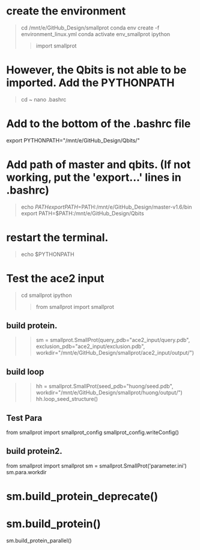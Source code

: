 # create the environment
> cd /mnt/e/GitHub_Design/smallprot
> conda env create -f environment_linux.yml
> conda activate env_smallprot
> ipython
>> import smallprot

# However, the Qbits is not able to be imported. Add the PYTHONPATH
> cd ~
> nano .bashrc
# Add to the bottom of the .bashrc file 
 export PYTHONPATH="/mnt/e/GitHub_Design/Qbits/"
# Add path of master and qbits. (If not working, put the 'export...' lines in .bashrc)
> echo $PATH
> export PATH=$PATH:/mnt/e/GitHub_Design/master-v1.6/bin
> export PATH=$PATH:/mnt/e/GitHub_Design/Qbits


# restart the terminal.
> echo $PYTHONPATH


# Test the ace2 input
> cd smallprot
> ipython
>> from smallprot import smallprot 

## build protein. 
>> sm = smallprot.SmallProt(query_pdb="ace2_input/query.pdb", exclusion_pdb="ace2_input/exclusion.pdb", workdir="/mnt/e/GitHub_Design/smallprot/ace2_input/output/")

## build loop
>> hh = smallprot.SmallProt(seed_pdb="huong/seed.pdb", workdir="/mnt/e/GitHub_Design/smallprot/huong/output/")
>> hh.loop_seed_structure()


## Test Para
from smallprot import smallprot_config
smallprot_config.writeConfig() 

## build protein2.
from smallprot import smallprot 
sm = smallprot.SmallProt('parameter.ini')
sm.para.workdir
# sm.build_protein_deprecate()
# sm.build_protein()
sm.build_protein_parallel()